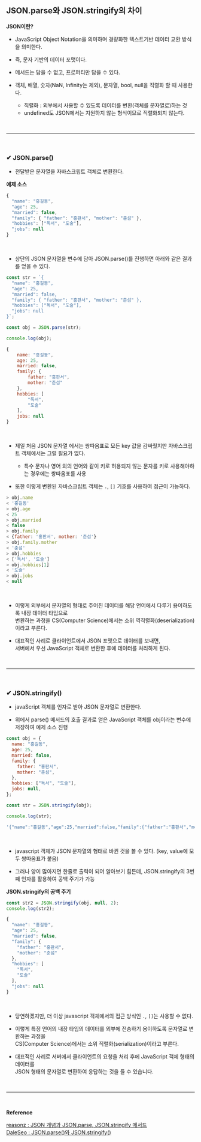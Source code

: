 ## JSON.parse와 JSON.stringify의 차이

**JSON이란?**
- JavaScript Object Notation을 의미하며 경량화한 텍스트기반 데이터 교환 방식을 의미한다.

- 즉, 문자 기반의 데이터 포맷이다.

- 메서드는 담을 수 없고, 프로퍼티만 담을 수 있다.

- 객체, 배열, 숫자(NaN, Infinity는 제외), 문자열, bool, null을 직렬화 할 때 사용한다.
  - 직렬화 : 외부에서 사용할 수 있도록 데이터를 변환(객체를 문자열로)하는 것
  - undefined도 JSON에서는 지원하지 않는 형식이므로 직렬화되지 않는다.
<br>
<hr>
<br>

### ✔ JSON.parse()
- 전달받은 문자열을 자바스크립트 객체로 변환한다.

**예제 소스**
```javascript
{
  "name": "홍길동",
  "age": 25,
  "married": false,
  "family": { "father": "홍판서", "mother": "춘섬" },
  "hobbies": ["독서", "도술"],
  "jobs": null
}
```
<br>

- 상단의 JSON 문자열을 변수에 담아 JSON.parse()를 진행하면 아래와 같은 결과를 얻을 수 있다.

```javascript
const str = `{
  "name": "홍길동",
  "age": 25,
  "married": false,
  "family": { "father": "홍판서", "mother": "춘섬" },
  "hobbies": ["독서", "도술"],
  "jobs": null
}`;

const obj = JSON.parse(str);

console.log(obj);
```

```javascript
{
    name: "홍길동",
    age: 25,
    married: false,
    family: {
        father: "홍판서",
        mother: "춘섬"
    },
    hobbies: [
        "독서",
        "도술"
    ],
    jobs: null
}
```
<br>

- 제일 처음 JSON 문자열 에서는 쌍따옴표로 모든 key 값을 감싸줬지만 자바스크립트 객체에서는 그럴 필요가 없다.
  - 특수 문자나 영어 외의 언어와 같이 키로 허용되지 않는 문자를 키로 사용해야하는 경우에는 쌍따옴표를 사용
 
- 또한 이렇게 변환된 자바스크립트 객체는 `.`, `[]` 기호를 사용하여 접근이 가능하다.
```javascript
> obj.name
< '홍길동'
> obj.age
< 25
> obj.married
< false
> obj.family
< {father: '홍판서', mother: '춘섬'}
> obj.family.mother
< '춘섬'
> obj.hobbies
< ['독서', '도술']
> obj.hobbies[1]
< '도술'
> obj.jobs
< null
```
<br>

- 이렇게 외부에서 문자열의 형태로 주어진 데이터를 해당 언어에서 다루기 용이하도록 내장 데이터 타입으로<br>
 변환하는 과정을 CS(Computer Science)에서는 소위 역직렬화(deserialization)이라고 부른다.

- 대표적인 사례로 클라이언트에서 JSON 포맷으로 데이터를 보내면,<br>
 서버에서 우선 JavaScript 객체로 변환한 후에 데이터를 처리하게 된다.
<br>
<hr>
<br>

### ✔ JSON.stringify()
- javaScript 객체를 인자로 받아 JSON 문자열로 변환한다.

- 위에서 parse() 메서드의 호출 결과로 얻은 JavaScript 객체를 obj이라는 변수에 저장하여 예제 소스 진행

```javascript
const obj = {
  name: "홍길동",
  age: 25,
  married: false,
  family: {
    father: "홍판서",
    mother: "춘섬",
  },
  hobbies: ["독서", "도술"],
  jobs: null,
};

const str = JSON.stringify(obj);

console.log(str);
```

```javascript
'{"name":"홍길동","age":25,"married":false,"family":{"father":"홍판서","mother":"춘섬"},"hobbies":["독서","도술"],"jobs":null}'
```
<br>

- javascript 객체가 JSON 문자열의 형태로 바뀐 것을 볼 수 있다. (key, value에 모두 쌍따옴표가 붙음)

- 그러나 양이 많아지면 한줄로 출력이 되어 알아보기 힘든데, JSON.stringify의 3번째 인자를 활용하여 공백 주기가 가능

**JSON.stringify의 공백 주기**
```javascript
const str2 = JSON.stringify(obj, null, 2);
console.log(str2);
```

```javascript
{
  "name": "홍길동",
  "age": 25,
  "married": false,
  "family": {
    "father": "홍판서",
    "mother": "춘섬"
  },
  "hobbies": [
    "독서",
    "도술"
  ],
  "jobs": null
}
```
<br>

- 당연하겠지만, 더 이상 javascript 객체에서의 접근 방식인 `.`, `[]`는 사용할 수 없다.

- 이렇게 특정 언어의 내장 타입의 데이터를 외부에 전송하기 용이하도록 문자열로 변환하는 과정을<br>
 CS(Computer Science)에서는 소위 직렬화(serialization)이라고 부른다.

- 대표적인 사례로 서버에서 클라이언트의 요청을 처리 후에 JavaScript 객체 형태의 데이터를<br>
 JSON 형태의 문자열로 변환하여 응답하는 것을 들 수 있습니다.
<br>
<hr>
<br>

**Reference**<br>

[reasonz : JSON 개념과 JSON.parse, JSON.stringify 메서드](https://velog.io/@reasonz/JSON-%EA%B0%9C%EB%85%90%EA%B3%BC-JSON.parse-JSON.stringify-%EB%A9%94%EC%84%9C%EB%93%9C)<br>
[DaleSeo : JSON.parse()와 JSON.stringify()](https://www.daleseo.com/js-json/)<br>
  
